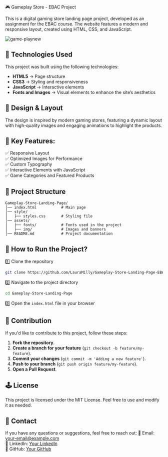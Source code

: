 🎮 Gameplay Store - EBAC Project

This is a digital gaming store landing page project, developed as an assignment for the EBAC course. The website features a modern and responsive layout, created using HTML, CSS, and JavaScript.


![game-playnew](https://github.com/user-attachments/assets/8c9e057b-8040-4544-b2ec-2396e6e96ded)

## 📌 Technologies Used
This project was built using the following technologies:
- **HTML5** → Page structure
- **CSS3** → Styling and responsiveness
- **JavaScript** → Interactive elements
- **Fonts and Images** → Visual elements to enhance the site’s aesthetics

## 🎨 Design & Layout
The design is inspired by modern gaming stores, featuring a dynamic layout with high-quality images and engaging animations to highlight the products.

## 🔹 Key Features:
✅ Responsive Layout  
✅ Optimized Images for Performance  
✅ Custom Typography  
✅ Interactive Elements with JavaScript  
✅ Game Categories and Featured Products  

## 📂 Project Structure
```
Gameplay-Store-Landing-Page/
│── index.html           # Main page
│── style/
│   ├── styles.css       # Styling file
│── assets/
│   ├── fonts/           # Fonts used in the project
│   ├── img/             # Images and banners
│── README.md            # Project documentation
```

## 🔧 How to Run the Project?

1️⃣ Clone the repository
```sh
git clone https://github.com/LauraMilly/Gameplay-Store-Landing-Page-EBACproject.git
```
2️⃣ Navigate to the project directory
```sh
cd Gameplay-Store-Landing-Page
```
3️⃣ Open the `index.html` file in your browser

## 🤝 Contribution
If you'd like to contribute to this project, follow these steps:
1. **Fork the repository**.
2. **Create a branch for your feature** (`git checkout -b feature/my-feature`).
3. **Commit your changes** (`git commit -m 'Adding a new feature'`).
4. **Push to your branch** (`git push origin feature/my-feature`).
5. **Open a Pull Request**.

## 🕹️ License
This project is licensed under the MIT License. Feel free to use and modify it as needed.

## 📩 Contact
If you have any questions or suggestions, feel free to reach out:
📧 Email: your-email@example.com  
🔗 LinkedIn: [Your LinkedIn](https://www.linkedin.com/in/your-profile/)  
🐙 GitHub: [Your GitHub](https://github.com/your-username)



